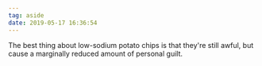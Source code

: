 ```yaml
---
tag: aside
date: 2019-05-17 16:36:54
---
```

The best thing about low-sodium potato chips is that they're still awful, but cause a marginally reduced amount of personal guilt. 